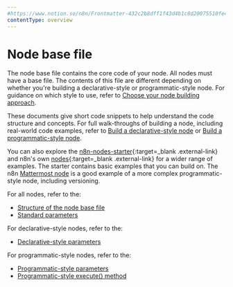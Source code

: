 ```yaml
---
#https://www.notion.so/n8n/Frontmatter-432c2b8dff1f43d4b1c8d20075510fe4
contentType: overview
---
```


# Node base file

The node base file contains the core code of your node. All nodes must have a base file. The contents of this file are different depending on whether you're building a declarative-style or programmatic-style node. For guidance on which style to use, refer to [Choose your node building approach](/integrations/creating-nodes/plan/choose-node-method/).

These documents give short code snippets to help understand the code structure and concepts. For full walk-throughs of building a node, including real-world code examples, refer to [Build a declarative-style node](/integrations/creating-nodes/build/declarative-style-node/) or [Build a programmatic-style node](/integrations/creating-nodes/build/programmatic-style-node/).

You can also explore the [n8n-nodes-starter](https://github.com/n8n-io/n8n-nodes-starter){:target=_blank .external-link} and n8n's own [nodes](https://github.com/n8n-io/n8n/tree/master/packages/nodes-base/nodes){:target=_blank .external-link} for a wider range of examples. The starter contains basic examples that you can build on. The n8n [Mattermost node](https://github.com/n8n-io/n8n/tree/master/packages/nodes-base/nodes/Mattermost) is a good example of a more complex programmatic-style node, including versioning.

For all nodes, refer to the:

* [Structure of the node base file](/integrations/creating-nodes/build/reference/node-base-files/structure/)
* [Standard parameters](/integrations/creating-nodes/build/reference/node-base-files/standard-parameters/)

For declarative-style nodes, refer to the:

* [Declarative-style parameters](/integrations/creating-nodes/build/reference/node-base-files/declarative-style-parameters/)

For programmatic-style nodes, refer to the:

* [Programmatic-style parameters](/integrations/creating-nodes/build/reference/node-base-files/programmatic-style-parameters/)
* [Programmatic-style execute() method](/integrations/creating-nodes/build/reference/node-base-files/programmatic-style-execute-method/)